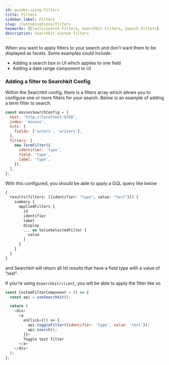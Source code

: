 ```yaml
---
id: guides-using-filters
title: Filters
sidebar_label: Filters
slug: /customisations/filters
keywords: [Elasticsearch Filters, Searchkit Filters, Search Filters]
description: Searchkit custom filters
---
```


When you want to apply filters to your search and don't want them to be displayed as facets. Some examples could include:

- Adding a search box in UI which applies to one field
- Adding a date range component to UI

### Adding a filter to Searchkit Config

Within the Searchkit config, there is a filters array which allows you to configure one or more filters for your search. Below is an example of adding a term filter to search.

```javascript
const moviesSearchConfig = {
  host: 'http://localhost:9200',
  index: 'movies',
  hits: {
    fields: ['actors', 'writers'],
  },
  filters: [
    new TermFilter({
      identifier: 'type',
      field: 'type',
      label: 'type',
    }),
  ],
};
```

With this configured, you should be able to apply a GQL query like below

```graphql
{
  results(filters: [{identifier: "type", value: "test"}]) {
    summary {
      appliedFilters {
        id
        identifier
        label
        display
        ... on ValueSelectedFilter {
          value
        }
      }
    }
  }
}
```

and Searchkit will return all hit results that have a field type with a value of "test".

If you're using `@searchkit/client`, you will be able to apply the filter like so

```javascript
const CustomFilterComponent = () => {
  const api = useSearchkit();

  return (
    <div>
      <a
        onClick={() => {
          api.toggleFilter({identifier: 'type', value: 'test'});
          api.search();
        }}>
        Toggle test filter
      </a>
    </div>
  );
};
```
